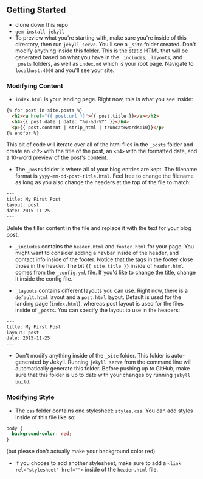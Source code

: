 ## Getting Started

* clone down this repo
* `gem install jekyll`
* To preview what you're starting with, make sure you're inside of this directory, then run `jekyll serve`. You'll see a `_site` folder created. Don't modify anything inside this folder. This is the static HTML that will be generated based on what you have in the `_includes`, `_layouts`, and `_posts` folders, as well as `index.md` which is your root page. Navigate to `localhost:4000` and you'll see your site. 

### Modifying Content

* `index.html` is your landing page. Right now, this is what you see inside:

```html
{% for post in site.posts %}
  <h2><a href="{{ post.url }}">{{ post.title }}</a></h2>
  <h4>{{ post.date | date: "%m-%d-%Y" }}</h4>
  <p>{{ post.content | strip_html | truncatewords:10}}</p>
{% endfor %}
```

This bit of code will iterate over all of the html files in the `_posts` folder and create an `<h2>` with the title of the post, an `<h4>` with the formatted date, and a 10-word preview of the post's content. 

* The `_posts` folder is where all of your blog entries are kept. The filename format is `yyyy-mm-dd-post-title.html`. Feel free to change the filename as long as you also change the headers at the top of the file to match:

```html
---
title: My First Post
layout: post
date: 2015-11-25
---
```

Delete the filler content in the file and replace it with the text for your blog post. 

* `_includes` contains the `header.html` and `footer.html` for your page. You might want to consider adding a navbar inside of the header, and contact info inside of the footer. Notice that the tags in the footer close those in the header. The bit `{{ site.title }}` inside of `header.html` comes from the `_config.yml` file. If you'd like to change the title, change it inside the config file. 

* `_layouts` contains different layouts you can use. Right now, there is a `default.html` layout and a `post.html` layout. Default is used for the landing page (`index.html`), whereas post layout is used for the files inside of `_posts`. You can specify the layout to use in the headers:

```html
---
title: My First Post
layout: post
date: 2015-11-25
---
```

* Don't modify anything inside of the `_site` folder. This folder is auto-generated by Jekyll. Running `jekyll serve` from the command line will automatically generate this folder. Before pushing up to GitHub, make sure that this folder is up to date with your changes by running `jekyll build`. 

### Modifying Style

* The `css` folder contains one stylesheet: `styles.css`. You can add styles inside of this file like so:

```css
body {
  background-color: red;
}
```

(but please don't actually make your background color red)

* If you choose to add another stylesheet, make sure to add a `<link rel="stylesheet" href="">` inside of the `header.html` file. 

